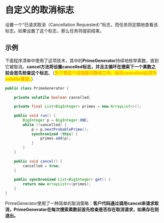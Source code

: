 # 自定义的取消标志

设置一个“已请求取消（Cancellation Requested）”标志，而任务将定期地查看该标志。如果设置了这个标志，那么任务将提前结束。

## 示例

下面程序清单中使用了这项技术，其中的**PrimeGenerator**持续地枚举素数，直到它被取消。**cancel方法将设置cancelled标志，并且主循环在搜索下一个素数之前会首先检查这个标志**。（<mark style="color:orange;">**为了使这个过程能可靠地工作，标志cancelled必须为volatile类型。**</mark>）

```java
public class PrimeGenerator {
    
    private volatile boolean cancelled;
    
    private final List<BigInteger> primes = new ArrayList<>();
    
    public void run() {
        BigInteger p = BigInteger.ONE;
        while (!cancelled) {
            p = p.nextProbablePrime();
            synchronized (this) {
                primes.add(p);
            }
        }
    }
    
    public void cancel() {
        cancelled = true;
    }
    
    public synchronized List<BigInteger> get() {
        return new ArrayList<>(primes);
    }
}
```

PrimeGenerator使用了一种简单的取消策略：**客户代码通过调用cancel来请求取消，PrimeGenerator在每次搜索素数前首先检查是否存在取消请求，如果存在则退出。**

